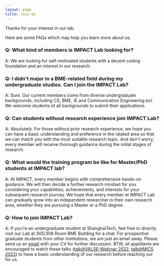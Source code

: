 ```yaml
---
layout: page
title: Join Us
---
```


Thanks for your interest in our lab.

Here are some FAQs which may help you learn more about us.


### Q: What kind of members is IMPACT Lab looking for?

A: We are looking for self-motivated students with a decent coding foundation and an interest in our research.

### Q: I didn't major in a BME-related field during my undergraduate studies. Can I join the IMPACT Lab?

A: Sure. Our current members come from diverse undergraduate backgrounds, including CS, BME, IE and Communication Engineering ect. We welcome students of all backgrounds to submit their applications.

### Q: Can students without research experience join IMPACT Lab?

A: Absolutely. For those without prior research experience, we hope you can have a basic understanding and preference in the ralated area so that we can match you with the most suitable research topic. And don't worry,  every member will receive thorough guidance during the initial stages of research.

### Q: What would the training program be like for Master/PhD students at IMPACT lab?

A: At IMPACT, every member begins with comprehensive hands-on guidance. We will then decide a further research mindset for you considering your capabilities, achievements, and interests for your subsequent research journey. We hope that every member at IMPACT Lab can gradually grow into an independent researcher in their own research area, whether they are pursuing a Master or a PhD degree.

### Q: How to join IMPACT Lab? 

A: If you're an undergraduate student at ShanghaiTech, feel free to directly visit our Lab at 305/308 Room BME Building for a chat. For prospective graduate students from other institutions, we are just an email away. Please send us an <a href="mailto:cuizhm@shanghaitech.edu.cn" >email</a> with your CV for further discussion. 
BTW, all appellants are encouraged to watch these talks (<a href="https://www.bilibili.com/video/BV1e3411H7o1/?spm_id_from=333.337.search-card.all.click&vd_source=09195b87c697861bee9d36eac63f3a3c
">talk@VALSE-Webinar 2022</a>, <a href="https://www.bilibili.com/video/BV1nd4y127HE/?p=23&vd_source=eae45dc1af93c1407ccba0e925fc1f13">talk@MICS 2022</a>) to have a basic understanding of our research before reaching our for us.



